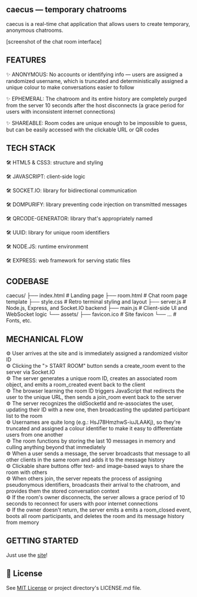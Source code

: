 caecus — temporary chatrooms
------------------------

caecus is a real-time chat application that allows users to create temporary, anonymous chatrooms.

[screenshot of the chat room interface]

FEATURES
------------------------
✨  ANONYMOUS: No accounts or identifying info — users are assigned a randomized username, which is truncated and deterministically assigned a unique colour to make conversations easier to follow

✨  EPHEMERAL: The chatroom and its entire history are completely purged from the server 10 seconds after the host disconnects (a grace period for users with inconsistent internet connections)

✨  SHAREABLE: Room codes are unique enough to be impossible to guess, but can be easily accessed with the clickable URL or QR codes

TECH STACK
------------------------
🛠️  HTML5 & CSS3: structure and styling

🛠️  JAVASCRIPT: client-side logic

🛠️  SOCKET.IO: library for bidirectional communication

🛠️  DOMPURIFY: library preventing code injection on transmitted messages

🛠️  QRCODE-GENERATOR: library that's appropriately named

🛠️  UUID: library for unique room identifiers

🛠️  NODE.JS: runtime environment

🛠️  EXPRESS: web framework for serving static files

CODEBASE
------------------------

caecus/
├── index.html          # Landing page
├── room.html           # Chat room page template
├── style.css           # Retro terminal styling and layout
├── server.js           # Node.js, Express, and Socket.IO backend
├── main.js             # Client-side UI and WebSocket logic
└── assets/
    ├── favicon.ico     # Site favicon
    └── ...             # Fonts, etc.

MECHANICAL FLOW
------------------------

⚙️  User arrives at the site and is immediately assigned a randomized visitor ID<br>
⚙️  Clicking the "> START ROOM" button sends a create_room event to the server via Socket.IO<br>
⚙️  The server generates a unique room ID, creates an associated room object, and emits a room_created event back to the client<br>
⚙️  The browser learning the room ID triggers JavaScript that redirects the user to the unique URL, then sends a join_room event back to the server<br>
⚙️  The server recognizes the oldSocketId and re-associates the user, updating their ID with a new one, then broadcasting the updated participant list to the room<br>
⚙️  Usernames are quite long (e.g.: HsJ78HmzhwS-iuJLAAKj), so they're truncated and assigned a colour identifier to make it easy to differentiate users from one another<br>
⚙️  The room functions by storing the last 10 messages in memory and culling anything beyond that immediately<br>
⚙️  When a user sends a message, the server broadcasts that message to all other clients in the same room and adds it to the message history<br>
⚙️  Clickable share buttons offer text- and image-based ways to share the room with others<br>
⚙️  When others join, the server repeats the process of assigning pseudonymous identifiers, broadcasts their arrival to the chatroom, and provides them the stored conversation context<br>
⚙️  If the room's owner disconnects, the server allows a grace period of 10 seconds to reconnect for users with poor internet connections<br>
⚙️  If the owner doesn't return, the server emits a emits a room_closed event, boots all room participants, and deletes the room and its message history from memory

GETTING STARTED
------------------------
Just use the [site](https://caecus.ca/)!

📜 License
------------------------

See [MIT License](https://opensource.org/license/mit) or project directory's LICENSE.md file.